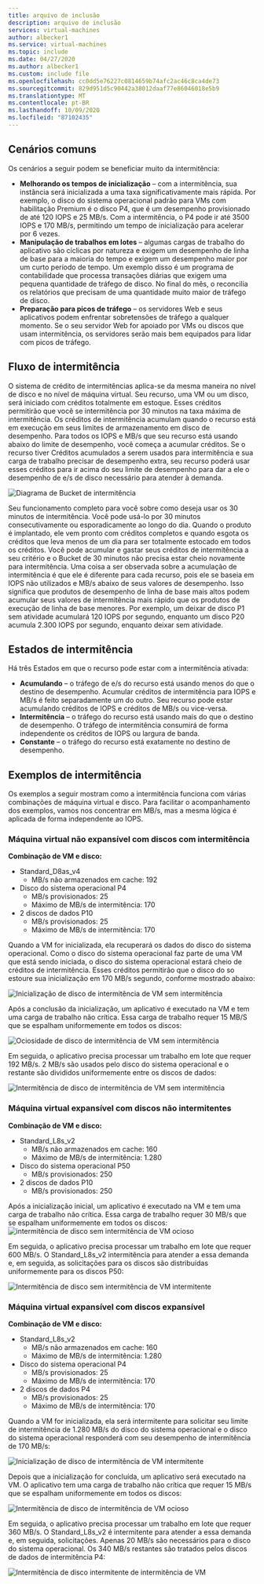 ```yaml
---
title: arquivo de inclusão
description: arquivo de inclusão
services: virtual-machines
author: albecker1
ms.service: virtual-machines
ms.topic: include
ms.date: 04/27/2020
ms.author: albecker1
ms.custom: include file
ms.openlocfilehash: cc0dd5e76227c0814659b74afc2ac46c8ca4de73
ms.sourcegitcommit: 829d951d5c90442a38012daaf77e86046018e5b9
ms.translationtype: MT
ms.contentlocale: pt-BR
ms.lasthandoff: 10/09/2020
ms.locfileid: "87102435"
---
```

## <a name="common-scenarios"></a>Cenários comuns
Os cenários a seguir podem se beneficiar muito da intermitência:
- **Melhorando os tempos de inicialização**  – com a intermitência, sua instância será inicializada a uma taxa significativamente mais rápida. Por exemplo, o disco do sistema operacional padrão para VMs com habilitação Premium é o disco P4, que é um desempenho provisionado de até 120 IOPS e 25 MB/s. Com a intermitência, o P4 pode ir até 3500 IOPS e 170 MB/s, permitindo um tempo de inicialização para acelerar por 6 vezes.
- **Manipulação de trabalhos em lotes** – algumas cargas de trabalho do aplicativo são cíclicas por natureza e exigem um desempenho de linha de base para a maioria do tempo e exigem um desempenho maior por um curto período de tempo. Um exemplo disso é um programa de contabilidade que processa transações diárias que exigem uma pequena quantidade de tráfego de disco. No final do mês, o reconcilia os relatórios que precisam de uma quantidade muito maior de tráfego de disco.
- **Preparação para picos de tráfego** – os servidores Web e seus aplicativos podem enfrentar sobretensões de tráfego a qualquer momento. Se o seu servidor Web for apoiado por VMs ou discos que usam intermitência, os servidores serão mais bem equipados para lidar com picos de tráfego. 

## <a name="bursting-flow"></a>Fluxo de intermitência
O sistema de crédito de intermitências aplica-se da mesma maneira no nível de disco e no nível de máquina virtual. Seu recurso, uma VM ou um disco, será iniciado com créditos totalmente em estoque. Esses créditos permitirão que você se intermitência por 30 minutos na taxa máxima de intermitência. Os créditos de intermitência acumulam quando o recurso está em execução em seus limites de armazenamento em disco de desempenho. Para todos os IOPS e MB/s que seu recurso está usando abaixo do limite de desempenho, você começa a acumular créditos. Se o recurso tiver Créditos acumulados a serem usados para intermitência e sua carga de trabalho precisar de desempenho extra, seu recurso poderá usar esses créditos para ir acima do seu limite de desempenho para dar a ele o desempenho de e/s de disco necessário para atender à demanda.



![Diagrama de Bucket de intermitência](media/managed-disks-bursting/bucket-diagram.jpg)

Seu funcionamento completo para você sobre como deseja usar os 30 minutos de intermitência. Você pode usá-lo por 30 minutos consecutivamente ou esporadicamente ao longo do dia. Quando o produto é implantado, ele vem pronto com créditos completos e quando esgota os créditos que leva menos de um dia para ser totalmente estocado em todos os créditos. Você pode acumular e gastar seus créditos de intermitência a seu critério e o Bucket de 30 minutos não precisa estar cheio novamente para intermitência. Uma coisa a ser observada sobre a acumulação de intermitência é que ele é diferente para cada recurso, pois ele se baseia em IOPS não utilizados e MB/s abaixo de seus valores de desempenho. Isso significa que produtos de desempenho de linha de base mais altos podem acumular seus valores de intermitência mais rápido que os produtos de execução de linha de base menores. Por exemplo, um deixar de disco P1 sem atividade acumulará 120 IOPS por segundo, enquanto um disco P20 acumula 2.300 IOPS por segundo, enquanto deixar sem atividade.

## <a name="bursting-states"></a>Estados de intermitência
Há três Estados em que o recurso pode estar com a intermitência ativada:
- **Acumulando** – o tráfego de e/s do recurso está usando menos do que o destino de desempenho. Acumular créditos de intermitência para IOPS e MB/s é feito separadamente um do outro. Seu recurso pode estar acumulando créditos de IOPS e créditos de MB/s ou vice-versa.
- **Intermitência** – o tráfego do recurso está usando mais do que o destino de desempenho. O tráfego de intermitência consumirá de forma independente os créditos de IOPS ou largura de banda.
- **Constante** – o tráfego do recurso está exatamente no destino de desempenho.

## <a name="examples-of-bursting"></a>Exemplos de intermitência
Os exemplos a seguir mostram como a intermitência funciona com várias combinações de máquina virtual e disco. Para facilitar o acompanhamento dos exemplos, vamos nos concentrar em MB/s, mas a mesma lógica é aplicada de forma independente ao IOPS.

### <a name="non-burstable-virtual-machine-with-burstable-disks"></a>Máquina virtual não expansível com discos com intermitência
**Combinação de VM e disco:** 
- Standard_D8as_v4 
    - MB/s não armazenados em cache: 192
- Disco do sistema operacional P4
    - MB/s provisionados: 25
    - Máximo de MB/s de intermitência: 170 
- 2 discos de dados P10 
    - MB/s provisionados: 25
    - Máximo de MB/s de intermitência: 170

 Quando a VM for inicializada, ela recuperará os dados do disco do sistema operacional. Como o disco do sistema operacional faz parte de uma VM que está sendo iniciada, o disco do sistema operacional estará cheio de créditos de intermitência. Esses créditos permitirão que o disco do so estoure sua inicialização em 170 MB/s segundo, conforme mostrado abaixo:

![Inicialização de disco de intermitência de VM sem intermitência](media/managed-disks-bursting/nonbursting-vm-busting-disk/nonbusting-vm-bursting-disk-startup.jpg)

Após a conclusão da inicialização, um aplicativo é executado na VM e tem uma carga de trabalho não crítica. Essa carga de trabalho requer 15 MB/S que se espalham uniformemente em todos os discos:

![Ociosidade de disco de intermitência de VM sem intermitência](media/managed-disks-bursting/nonbursting-vm-busting-disk/nonbusting-vm-bursting-disk-idling.jpg)

Em seguida, o aplicativo precisa processar um trabalho em lote que requer 192 MB/s. 2 MB/s são usados pelo disco do sistema operacional e o restante são divididos uniformemente entre os discos de dados:

![Intermitência de disco de intermitência de VM sem intermitência](media/managed-disks-bursting/nonbursting-vm-busting-disk/nonbusting-vm-bursting-disk-bursting.jpg)

### <a name="burstable-virtual-machine-with-non-burstable-disks"></a>Máquina virtual expansível com discos não intermitentes
**Combinação de VM e disco:** 
- Standard_L8s_v2 
    - MB/s não armazenados em cache: 160
    - Máximo de MB/s de intermitência: 1.280
- Disco do sistema operacional P50
    - MB/s provisionados: 250 
- 2 discos de dados P10 
    - MB/s provisionados: 250

 Após a inicialização inicial, um aplicativo é executado na VM e tem uma carga de trabalho não crítica. Essa carga de trabalho requer 30 MB/s que se espalham uniformemente em todos os discos: ![ intermitência de disco sem intermitência de VM ocioso](media/managed-disks-bursting/bursting-vm-nonbursting-disk/burst-vm-nonbursting-disk-normal.jpg)

Em seguida, o aplicativo precisa processar um trabalho em lote que requer 600 MB/s. O Standard_L8s_v2 intermitência para atender a essa demanda e, em seguida, as solicitações para os discos são distribuídas uniformemente para os discos P50:

![Intermitência de disco sem intermitência de VM intermitente](media/managed-disks-bursting/bursting-vm-nonbursting-disk/burst-vm-nonbursting-disk-bursting.jpg)
### <a name="burstable-virtual-machine-with-burstable-disks"></a>Máquina virtual expansível com discos expansível
**Combinação de VM e disco:** 
- Standard_L8s_v2 
    - MB/s não armazenados em cache: 160
    - Máximo de MB/s de intermitência: 1.280
- Disco do sistema operacional P4
    - MB/s provisionados: 25
    - Máximo de MB/s de intermitência: 170 
- 2 discos de dados P4 
    - MB/s provisionados: 25
    - Máximo de MB/s de intermitência: 170 

Quando a VM for inicializada, ela será intermitente para solicitar seu limite de intermitência de 1.280 MB/s do disco do sistema operacional e o disco do sistema operacional responderá com seu desempenho de intermitência de 170 MB/s:

![Inicialização de disco de intermitência de VM intermitente](media/managed-disks-bursting/bursting-vm-bursting-disk/burst-vm-burst-disk-startup.jpg)

Depois que a inicialização for concluída, um aplicativo será executado na VM. O aplicativo tem uma carga de trabalho não crítica que requer 15 MB/s que se espalham uniformemente em todos os discos:

![Intermitência de disco de intermitência de VM ocioso](media/managed-disks-bursting/bursting-vm-bursting-disk/burst-vm-burst-disk-idling.jpg)

Em seguida, o aplicativo precisa processar um trabalho em lote que requer 360 MB/s. O Standard_L8s_v2 é intermitente para atender a essa demanda e, em seguida, solicitações. Apenas 20 MB/s são necessários para o disco do sistema operacional. Os 340 MB/s restantes são tratados pelos discos de dados de intermitência P4:  

![Intermitência de disco intermitente de intermitência de VM](media/managed-disks-bursting/bursting-vm-bursting-disk/burst-vm-burst-disk-bursting.jpg)
